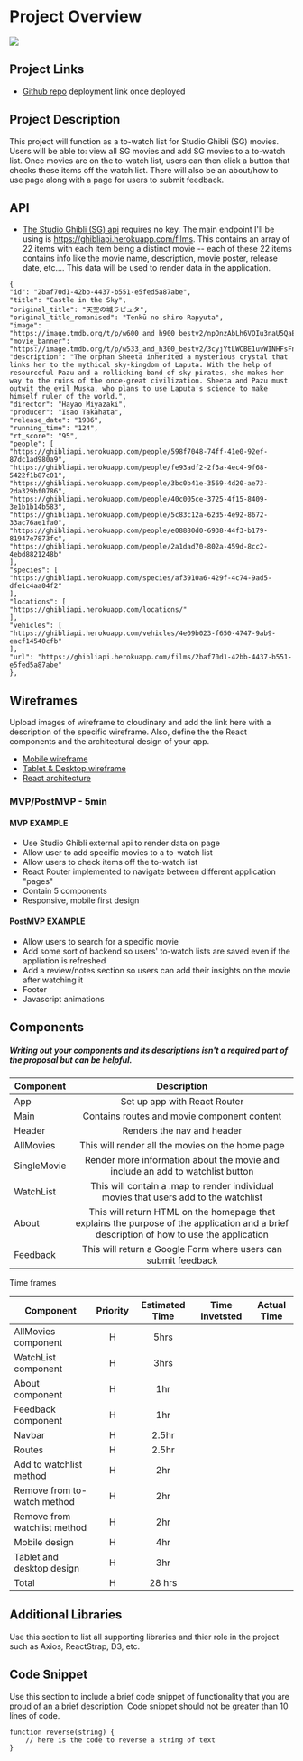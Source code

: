 # Project Overview
![](https://64.media.tumblr.com/a2c7267b99f34f1e9fbe2ca65f801ae1/3e6a8ea646afc9c3-7e/s540x810/b8533fb27d00270ad68233695f22c48f62a96f14.gifv)

## Project Links

- [Github repo](https://github.com/adkowalkowski/react-api-studio-ghiblist)
deployment link once deployed

## Project Description

This project will function as a to-watch list for Studio Ghibli (SG) movies. Users will be able to: view all SG movies and add SG movies to a to-watch list. Once movies are on the to-watch list, users can then click a button that checks these items off the watch list. There will also be an about/how to use page along with a page for users to submit feedback. 

## API

- [The Studio Ghibli (SG) api](https://ghibliapi.herokuapp.com/) requires no key. The main endpoint I'll be using is <https://ghibliapi.herokuapp.com/films>. This contains an array of 22 items with each item being a distinct movie -- each of these 22 items contains info like the movie name, description, movie poster, release date, etc.... This data will be used to render data in the application. 


```
{
"id": "2baf70d1-42bb-4437-b551-e5fed5a87abe",
"title": "Castle in the Sky",
"original_title": "天空の城ラピュタ",
"original_title_romanised": "Tenkū no shiro Rapyuta",
"image": "https://image.tmdb.org/t/p/w600_and_h900_bestv2/npOnzAbLh6VOIu3naU5QaEcTepo.jpg",
"movie_banner": "https://image.tmdb.org/t/p/w533_and_h300_bestv2/3cyjYtLWCBE1uvWINHFsFnE8LUK.jpg",
"description": "The orphan Sheeta inherited a mysterious crystal that links her to the mythical sky-kingdom of Laputa. With the help of resourceful Pazu and a rollicking band of sky pirates, she makes her way to the ruins of the once-great civilization. Sheeta and Pazu must outwit the evil Muska, who plans to use Laputa's science to make himself ruler of the world.",
"director": "Hayao Miyazaki",
"producer": "Isao Takahata",
"release_date": "1986",
"running_time": "124",
"rt_score": "95",
"people": [
"https://ghibliapi.herokuapp.com/people/598f7048-74ff-41e0-92ef-87dc1ad980a9",
"https://ghibliapi.herokuapp.com/people/fe93adf2-2f3a-4ec4-9f68-5422f1b87c01",
"https://ghibliapi.herokuapp.com/people/3bc0b41e-3569-4d20-ae73-2da329bf0786",
"https://ghibliapi.herokuapp.com/people/40c005ce-3725-4f15-8409-3e1b1b14b583",
"https://ghibliapi.herokuapp.com/people/5c83c12a-62d5-4e92-8672-33ac76ae1fa0",
"https://ghibliapi.herokuapp.com/people/e08880d0-6938-44f3-b179-81947e7873fc",
"https://ghibliapi.herokuapp.com/people/2a1dad70-802a-459d-8cc2-4ebd8821248b"
],
"species": [
"https://ghibliapi.herokuapp.com/species/af3910a6-429f-4c74-9ad5-dfe1c4aa04f2"
],
"locations": [
"https://ghibliapi.herokuapp.com/locations/"
],
"vehicles": [
"https://ghibliapi.herokuapp.com/vehicles/4e09b023-f650-4747-9ab9-eacf14540cfb"
],
"url": "https://ghibliapi.herokuapp.com/films/2baf70d1-42bb-4437-b551-e5fed5a87abe"
},

```


## Wireframes

Upload images of wireframe to cloudinary and add the link here with a description of the specific wireframe. Also, define the the React components and the architectural design of your app.

- [Mobile wireframe](https://imgur.com/a/LXEemuZ)
- [Tablet & Desktop wireframe](https://imgur.com/a/fa32W4H)
- [React architecture](https://imgur.com/a/Eh4I1Ek)



### MVP/PostMVP - 5min

#### MVP EXAMPLE
- Use Studio Ghibli external api to render data on page
- Allow user to add specific movies to a to-watch list
- Allow users to check items off the to-watch list
- React Router implemented to navigate between different application "pages"
- Contain 5 components
- Responsive, mobile first design

#### PostMVP EXAMPLE

- Allow users to search for a specific movie 
- Add some sort of backend so users' to-watch lists are saved even if the appliation is refreshed
- Add a review/notes section so users can add their insights on the movie after watching it
- Footer
- Javascript animations

## Components
##### Writing out your components and its descriptions isn't a required part of the proposal but can be helpful.

| Component | Description | 
| --- | :---: |  
| App | Set up app with React Router | 
| Main | Contains routes and movie component content | 
| Header | Renders the nav and header | 
| AllMovies | This will render all the movies on the home page | 
| SingleMovie | Render more information about the movie and include an add to watchlist button |
| WatchList | This will contain a .map to render individual movies that users add to the watchlist  | 
| About | This will return HTML on the homepage that explains the purpose of the application and a brief description of how to use the application |
| Feedback | This will return a Google Form where users can submit feedback  |


Time frames

| Component | Priority | Estimated Time | Time Invetsted | Actual Time |
| --- | :---: |  :---: | :---: | :---: |
| AllMovies component | H | 5hrs|  |  |
| WatchList component | H | 3hrs|  |  |
| About component | H | 1hr|  |  |
| Feedback component | H | 1hr|  | |
| Navbar | H | 2.5hr|  |  |
| Routes | H | 2.5hr|  |  |
| Add to watchlist method | H | 2hr|  | |
| Remove from to-watch method | H | 2hr|  |  |
| Remove from watchlist method | H | 2hr|  |  |
| Mobile design | H | 4hr|  |  |
| Tablet and desktop design | H | 3hr|  |  |
| Total | H | 28 hrs|  |  |

## Additional Libraries
 Use this section to list all supporting libraries and thier role in the project such as Axios, ReactStrap, D3, etc. 

## Code Snippet

Use this section to include a brief code snippet of functionality that you are proud of an a brief description.  Code snippet should not be greater than 10 lines of code. 

```
function reverse(string) {
	// here is the code to reverse a string of text
}
```
